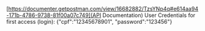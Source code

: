[https://documenter.getpostman.com/view/16682882/TzsYNp4q#e614aa94-171b-4786-9738-81f00a07c749](API Documentation)
User Credentials for first access (login): {"cpf":"12345678901", "password":"123456"}
